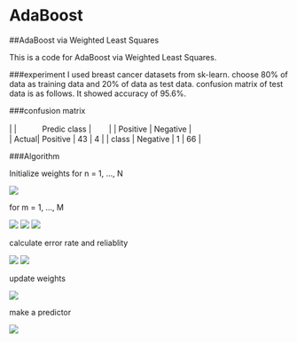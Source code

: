 # AdaBoost

##AdaBoost via Weighted Least Squares

This is a code for AdaBoost via Weighted Least Squares. 

###experiment
I used breast cancer datasets from sk-learn.
choose 80% of data as training data and 20% of data as test data.
confusion matrix of test data is as follows.
It showed accuracy of 95.6%.

###confusion matrix

|                    |     　　　Predic class      |　　
|                    | Positive    | Negative     |  
| Actual| Positive   |      43     |    4         |
| class | Negative   |      1      |    66        |


###Algorithm


Initialize weights
for n = 1, ..., N


<img src="https://latex.codecogs.com/gif.latex?\begin{aligned}N\\&space;\left\{&space;w^{\left(&space;1\right)&space;}_{n}=\dfrac&space;{1}{N}\right\}&space;_{n=1}\end{aligned}"/>

for m = 1, ..., M


<img src="https://latex.codecogs.com/gif.latex?\arg&space;\min&space;_{\beta&space;}\sum&space;^{N}_{n=1}w^{\left(&space;m\right)&space;}_{n}\left(&space;y_{n}-\beta&space;_{n}\cdot&space;x_{n}\right)&space;^{2}"/>
<img src="https://latex.codecogs.com/gif.latex?h_{m}\left(&space;x_{n}\right)&space;=\begin{cases}1\left(&space;h_{m}\left(&space;x_{n}\right)&space;>0.5\right)\\&space;0\left(&space;h_{m}\left(&space;x_{n}\right)&space;\leq&space;0.5\right)&space;\end{cases}"/>
<img src="https://latex.codecogs.com/gif.latex?I(&space;h_{m}\left(&space;x_{n}\right)&space;\neq&space;y_{n})=\begin{cases}1\;&space;\;&space;\;&space;\;&space;if\;&space;\;&space;h_{m}\left(&space;x_{n}\right)&space;\neq&space;y_{n}\\&space;0\;&space;\;&space;\;&space;\;&space;otherwise\end{cases}"/>


calculate error rate and reliablity

<img src="https://latex.codecogs.com/gif.latex?\varepsilon&space;_{n}=\dfrac&space;{\sum&space;^{N}_{n=1}w^{\left(&space;m\right)&space;}_{n}I\left(&space;h_{m}\left(&space;x\right)&space;\neq&space;y_n{}\right)&space;}{\sum&space;^{N}_{n=1}w^{\left(&space;m\right)&space;}_{n}}"/>
<img src="https://latex.codecogs.com/gif.latex?\alpha&space;_{m}=\ln&space;(&space;\dfrac&space;{1-\varepsilon&space;_{m}}{\varepsilon&space;_{m}})"/>




update weights


<img src="https://latex.codecogs.com/gif.latex?w^{(m&plus;1)}_{n}=w^{(m)}_{n}\exp&space;\{&space;\alpha&space;_{m}I\left(&space;h_{m}\left(&space;x_{n}\right)\neq&space;y_{n}\right)\right\}"/>


make a predictor


<img src="https://latex.codecogs.com/gif.latex?H\left(&space;x\right)&space;=sign\left(&space;\sum&space;^{n}_{m=1}\alpha&space;_{m}h_{m}\left(&space;x_{n}\right)\right)"/>
